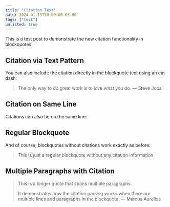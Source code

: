 ```yaml
---
title: "Citation Test"
date: 2024-01-15T10:00:00-05:00
tags: ["test"]
unlisted: true
---
```


This is a test post to demonstrate the new citation functionality in blockquotes.

## Citation via Text Pattern

You can also include the citation directly in the blockquote text using an em dash:

> The only way to do great work is to love what you do.
> — Steve Jobs

## Citation on Same Line

Citations can also be on the same line:

## Regular Blockquote

And of course, blockquotes without citations work exactly as before:

> This is just a regular blockquote without any citation information.

## Multiple Paragraphs with Citation

> This is a longer quote that spans multiple paragraphs.
>
> It demonstrates how the citation parsing works when there are multiple lines and paragraphs in the blockquote.
> — Marcus Aurelius

